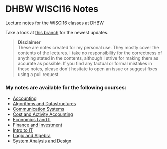 # DHBW WISCI16 Notes

Lecture notes for the WISCI16 classes at DHBW

Take a look at [this branch](https://github.com/bKiraly/DHBW_WISCI16_Notes/blob/new_no/README.md) for the newest updates.

> **Disclaimer**  
> These are notes created for my personal use. They mostly cover the contents of the lectures. I take no responsibility for the correctness of anything stated in the contents, although I strive for making them as accurate as possible. If you find any factual or formal mistakes in these notes, please don't hesitate to open an issue or suggest fixes using a pull request.

### My notes are available for the following courses:

* [Accounting](https://rawgit.com/bKiraly/DHBW_WISCI16_Notes/master/HTML/Accounting.html)
* [Algorithms and Datastructures](https://rawgit.com/bKiraly/DHBW_WISCI16_Notes/master/HTML/Algorithms%20and%20Datastructures.html)
* [Communication Systems](https://rawgit.com/bKiraly/DHBW_WISCI16_Notes/master/HTML/Communication%20Systems.html)
* [Cost and Activity Accounting](https://rawgit.com/bKiraly/DHBW_WISCI16_Notes/master/HTML/Cost%20and%20Activity%20Accounting.html)
* [Economics I and II](https://rawgit.com/bKiraly/DHBW_WISCI16_Notes/master/HTML/Econ.html)
* [Finance and Investment](https://rawgit.com/bKiraly/DHBW_WISCI16_Notes/master/HTML/Finance%20and%20Investment.html)
* [Intro to IT](https://rawgit.com/bKiraly/DHBW_WISCI16_Notes/master/HTML/Intro%20to%20IT.html)
* [Logic and Algebra](https://rawgit.com/bKiraly/DHBW_WISCI16_Notes/master/HTML/Logic%20and%20Algebra.html)
* [System Analysis and Design](https://rawgit.com/bKiraly/DHBW_WISCI16_Notes/master/HTML/System%20Analysis%20and%20Design.html)
